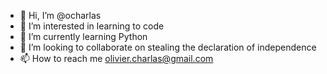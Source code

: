 - 👋 Hi, I’m @ocharlas
- 👀 I’m interested in learning to code
- 🌱 I’m currently learning Python
- 💞️ I’m looking to collaborate on stealing the declaration of independence
- 📫 How to reach me olivier.charlas@gmail.com

<!---
ocharlas/ocharlas is a ✨ special ✨ repository because its `README.md` (this file) appears on your GitHub profile.
You can click the Preview link to take a look at your changes.
--->
